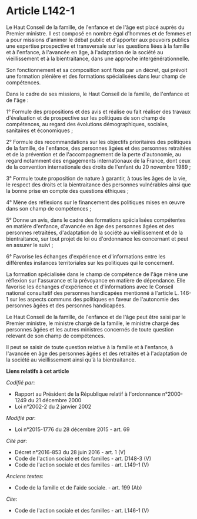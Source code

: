 # Article L142-1

Le Haut Conseil de la famille, de l'enfance et de l'âge est placé auprès du Premier ministre. Il est composé en nombre égal
d'hommes et de femmes et a pour missions d'animer le débat public et d'apporter aux pouvoirs publics une expertise
prospective et transversale sur les questions liées à la famille et à l'enfance, à l'avancée en âge, à l'adaptation de la
société au vieillissement et à la bientraitance, dans une approche intergénérationnelle. 

Son fonctionnement et sa composition sont fixés par un décret, qui prévoit une formation plénière et des formations
spécialisées dans leur champ de compétences. 

Dans le cadre de ses missions, le Haut Conseil de la famille, de l'enfance et de l'âge : 

1° Formule des propositions et des avis et réalise ou fait réaliser des travaux d'évaluation et de prospective sur les
politiques de son champ de compétences, au regard des évolutions démographiques, sociales, sanitaires et économiques ; 

2° Formule des recommandations sur les objectifs prioritaires des politiques de la famille, de l'enfance, des personnes âgées
et des personnes retraitées et de la prévention et de l'accompagnement de la perte d'autonomie, au regard notamment des
engagements internationaux de la France, dont ceux de la convention internationale des droits de l'enfant du 20 novembre
1989 ; 

3° Formule toute proposition de nature à garantir, à tous les âges de la vie, le respect des droits et la bientraitance des
personnes vulnérables ainsi que la bonne prise en compte des questions éthiques ; 

4° Mène des réflexions sur le financement des politiques mises en œuvre dans son champ de compétences ; 

5° Donne un avis, dans le cadre des formations spécialisées compétentes en matière d'enfance, d'avancée en âge des personnes
âgées et des personnes retraitées, d'adaptation de la société au vieillissement et de la bientraitance, sur tout projet de
loi ou d'ordonnance les concernant et peut en assurer le suivi ; 

6° Favorise les échanges d'expérience et d'informations entre les différentes instances territoriales sur les politiques qui
le concernent. 

La formation spécialisée dans le champ de compétence de l'âge mène une réflexion sur l'assurance et la prévoyance en matière
de dépendance. Elle favorise les échanges d'expérience et d'informations avec le Conseil national consultatif des personnes
handicapées mentionné à l'article L. 146-1 sur les aspects communs des politiques en faveur de l'autonomie des personnes
âgées et des personnes handicapées. 

Le Haut Conseil de la famille, de l'enfance et de l'âge peut être saisi par le Premier ministre, le ministre chargé de la
famille, le ministre chargé des personnes âgées et les autres ministres concernés de toute question relevant de son champ de
compétences. 

Il peut se saisir de toute question relative à la famille et à l'enfance, à l'avancée en âge des personnes âgées et des
retraités et à l'adaptation de la société au vieillissement ainsi qu'à la bientraitance.

**Liens relatifs à cet article**

_Codifié par_:

  - Rapport au Président de la République relatif à l'ordonnance n°2000-1249 du 21 décembre 2000
  - Loi n°2002-2 du 2 janvier 2002

_Modifié par_:

  - Loi n°2015-1776 du 28 décembre 2015 - art. 69

_Cité par_:

  - Décret n°2016-853 du 28 juin 2016 - art. 1 (V)
  - Code de l'action sociale et des familles - art. D148-3 (V)
  - Code de l'action sociale et des familles - art. L149-1 (V)

_Anciens textes_:

  - Code de la famille et de l'aide sociale. - art. 199 (Ab)

_Cite_:

  - Code de l'action sociale et des familles - art. L146-1 (V)
